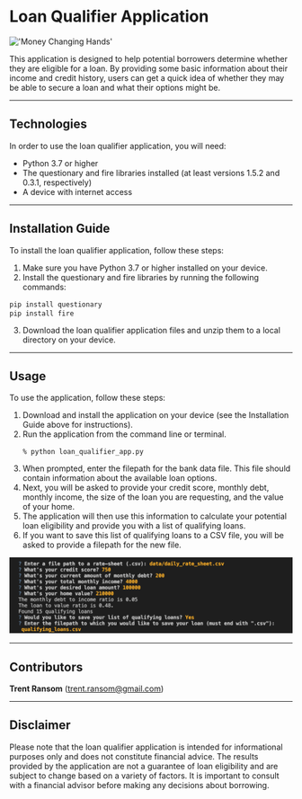 # Loan Qualifier Application

!['Money Changing Hands'](https://miro.medium.com/max/600/1*ffJT-LnlktMLq4kL0t2Epg.webp)

This application is designed to help potential borrowers determine whether they are eligible for a loan. By providing some basic information about their income and credit history, users can get a quick idea of whether they may be able to secure a loan and what their options might be.


---

## Technologies

In order to use the loan qualifier application, you will need:

- Python 3.7 or higher
- The questionary and fire libraries installed (at least versions 1.5.2 and 0.3.1, respectively)
- A device with internet access


---

## Installation Guide

To install the loan qualifier application, follow these steps:

1. Make sure you have Python 3.7 or higher installed on your device.
2. Install the questionary and fire libraries by running the following commands:
```
pip install questionary
pip install fire
```
3. Download the loan qualifier application files and unzip them to a local directory on your device.

---

## Usage

To use the application, follow these steps:

1. Download and install the application on your device (see the Installation Guide above for instructions).
2. Run the application from the command line or terminal.
    ```
    % python loan_qualifier_app.py
    ```
3. When prompted, enter the filepath for the bank data file. This file should contain information about the available loan options.
4. Next, you will be asked to provide your credit score, monthly debt, monthly income, the size of the loan you are requesting, and the value of your home.
5. The application will then use this information to calculate your potential loan eligibility and provide you with a list of qualifying loans.
6. If you want to save this list of qualifying loans to a CSV file, you will be asked to provide a filepath for the new file.


![Sample CLI Interaction](https://raw.githubusercontent.com/trentransom/Screenshots/main/Loan%20Qualifier%20Screenshot.png?token=GHSAT0AAAAAAB33EKRNNWD63L2FFUM5F3OEY4SUESQ)

---

## Contributors

**Trent Ransom** (trent.ransom@gmail.com)


---

## Disclaimer 
Please note that the loan qualifier application is intended for informational purposes only and does not constitute financial advice. The results provided by the application are not a guarantee of loan eligibility and are subject to change based on a variety of factors. It is important to consult with a financial advisor before making any decisions about borrowing.
